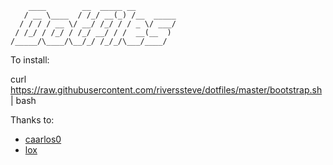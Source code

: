 ```
    ____        __  _____ __
   / __ \____  / /_/ __(_) /__  _____
  / / / / __ \/ __/ /_/ / / _ \/ ___/
 / /_/ / /_/ / /_/ __/ / /  __(__  )
/_____/\____/\__/_/ /_/_/\___/____/

```

To install:

curl https://raw.githubusercontent.com/riverssteve/dotfiles/master/bootstrap.sh | bash

Thanks to:
 - [caarlos0](https://github.com/caarlos0/dotfiles)
 - [lox](https://github.com/lox/dotfiles)
